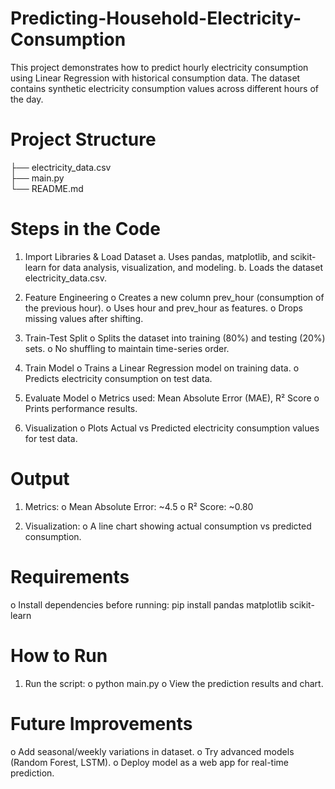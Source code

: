 # Predicting-Household-Electricity-Consumption

This project demonstrates how to predict hourly electricity consumption using Linear Regression with historical consumption data.
The dataset contains synthetic electricity consumption values across different hours of the day.

# Project Structure

├── electricity_data.csv   
├── main.py                
└── README.md      

# Steps in the Code

1. Import Libraries & Load Dataset
   a. Uses pandas, matplotlib, and scikit-learn for data analysis, visualization, and modeling.
   b. Loads the dataset electricity_data.csv.

2. Feature Engineering
   o Creates a new column prev_hour (consumption of the previous hour).
   o Uses hour and prev_hour as features.
   o Drops missing values after shifting.

3. Train-Test Split
   o Splits the dataset into training (80%) and testing (20%) sets.
   o No shuffling to maintain time-series order.

4. Train Model
   o Trains a Linear Regression model on training data.
   o Predicts electricity consumption on test data.

5. Evaluate Model
   o Metrics used: Mean Absolute Error (MAE), R² Score
   o Prints performance results.

6. Visualization
   o Plots Actual vs Predicted electricity consumption values for test data.

# Output

1. Metrics:
   o Mean Absolute Error: ~4.5
   o R² Score: ~0.80

2. Visualization:
   o A line chart showing actual consumption vs predicted consumption.

# Requirements

  o Install dependencies before running: pip install pandas matplotlib scikit-learn

# How to Run

1. Run the script:
   o python main.py
   o View the prediction results and chart.

# Future Improvements
  o Add seasonal/weekly variations in dataset.
  o Try advanced models (Random Forest, LSTM).
  o Deploy model as a web app for real-time prediction.




